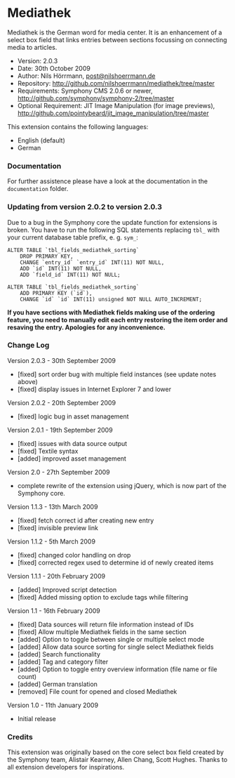 # Mediathek

Mediathek is the German word for media center. It is an enhancement of a select box field that links entries between sections focussing on connecting media to articles.

- Version: 2.0.3
- Date: 30th October 2009
- Author: Nils Hörrmann, post@nilshoerrmann.de
- Repository: <http://github.com/nilshoerrmann/mediathek/tree/master>
- Requirements: Symphony CMS 2.0.6 or newer, <http://github.com/symphony/symphony-2/tree/master>
- Optional Requirement: JIT Image Manipulation (for image previews), <http://github.com/pointybeard/jit_image_manipulation/tree/master>

This extension contains the following languages:

- English (default)
- German

### Documentation

For further assistence please have a look at the documentation in the `documentation` folder.

### Updating from version 2.0.2 to version 2.0.3

Due to a bug in the Symphony core the update function for extensions is broken. You have to run the following SQL statements replacing `tbl_` with your current database table prefix, e. g. `sym_`:

	ALTER TABLE `tbl_fields_mediathek_sorting`
		DROP PRIMARY KEY,
		CHANGE `entry_id` `entry_id` INT(11) NOT NULL,
		ADD `id` INT(11) NOT NULL,
		ADD `field_id` INT(11) NOT NULL;

	ALTER TABLE `tbl_fields_mediathek_sorting` 
		ADD PRIMARY KEY (`id`),
		CHANGE `id` `id` INT(11) unsigned NOT NULL AUTO_INCREMENT;

**If you have sections with Mediathek fields making use of the ordering feature, you need to manually edit each entry restoring the item order and resaving the entry. Apologies for any inconvenience.**

### Change Log

Version 2.0.3 - 30th September 2009

- [fixed]	sort order bug with multiple field instances (see update notes above)
- [fixed]	display issues in Internet Explorer 7 and lower

Version 2.0.2 - 20th September 2009

- [fixed]	logic bug in asset management

Version 2.0.1 - 19th September 2009

- [fixed]	issues with data source output
- [fixed]	Textile syntax
- [added]	improved asset management

Version 2.0 - 27th September 2009

- complete rewrite of the extension using jQuery, which is now part of the Symphony core.

Version 1.1.3 - 13th March 2009

- [fixed]   fetch correct id after creating new entry
- [fixed]   invisible preview link

Version 1.1.2 - 5th March 2009

- [fixed]   changed color handling on drop
- [fixed]   corrected regex used to determine id of newly created items

Version 1.1.1 - 20th February 2009

- [added]   Improved script detection
- [fixed]   Added missing option to exclude tags while filtering

Version 1.1 - 16th February 2009

- [fixed]   Data sources will return file information instead of IDs
- [fixed]   Allow multiple Mediathek fields in the same section
- [added]   Option to toggle between single or multiple select mode
- [added]   Allow data source sorting for single select Mediathek fields
- [added]   Search functionality
- [added]   Tag and category filter
- [added]   Option to toggle entry overview information (file name or file count)
- [added]   German translation
- [removed] File count for opened and closed Mediathek

Version 1.0 - 11th January 2009

- Initial release

### Credits

This extension was originally based on the core select box field created by the Symphony team, Alistair Kearney, Allen Chang, Scott Hughes. Thanks to all extension developers for inspirations.
